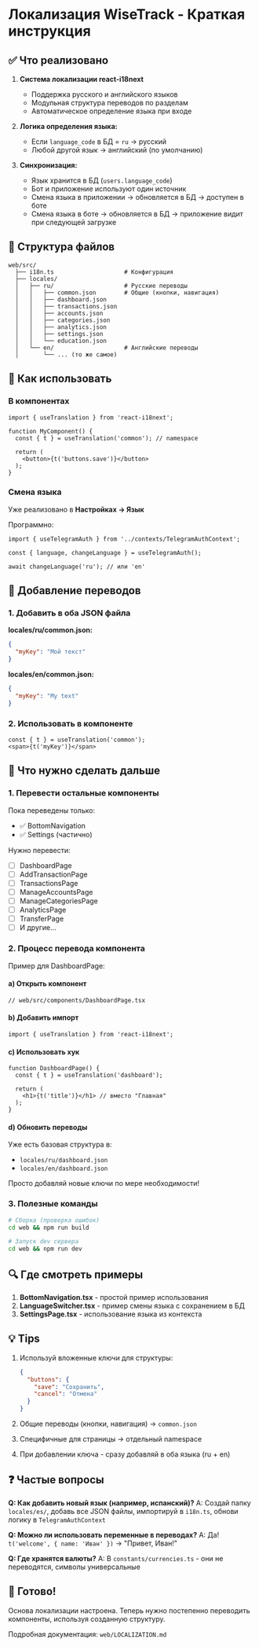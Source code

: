 # Локализация WiseTrack - Краткая инструкция

## ✅ Что реализовано

1. **Система локализации react-i18next**
   - Поддержка русского и английского языков
   - Модульная структура переводов по разделам
   - Автоматическое определение языка при входе

2. **Логика определения языка:**
   - Если `language_code` в БД = `ru` → русский
   - Любой другой язык → английский (по умолчанию)

3. **Синхронизация:**
   - Язык хранится в БД (`users.language_code`)
   - Бот и приложение используют один источник
   - Смена языка в приложении → обновляется в БД → доступен в боте
   - Смена языка в боте → обновляется в БД → приложение видит при следующей загрузке

## 📁 Структура файлов

```
web/src/
  ├── i18n.ts                    # Конфигурация
  ├── locales/
  │   ├── ru/                    # Русские переводы
  │   │   ├── common.json        # Общие (кнопки, навигация)
  │   │   ├── dashboard.json
  │   │   ├── transactions.json
  │   │   ├── accounts.json
  │   │   ├── categories.json
  │   │   ├── analytics.json
  │   │   ├── settings.json
  │   │   └── education.json
  │   └── en/                    # Английские переводы
  │       └── ... (то же самое)
```

## 🚀 Как использовать

### В компонентах

```tsx
import { useTranslation } from 'react-i18next';

function MyComponent() {
  const { t } = useTranslation('common'); // namespace

  return (
    <button>{t('buttons.save')}</button>
  );
}
```

### Смена языка

Уже реализовано в **Настройках → Язык**

Программно:
```tsx
import { useTelegramAuth } from '../contexts/TelegramAuthContext';

const { language, changeLanguage } = useTelegramAuth();

await changeLanguage('ru'); // или 'en'
```

## 📝 Добавление переводов

### 1. Добавить в оба JSON файла

**locales/ru/common.json:**
```json
{
  "myKey": "Мой текст"
}
```

**locales/en/common.json:**
```json
{
  "myKey": "My text"
}
```

### 2. Использовать в компоненте

```tsx
const { t } = useTranslation('common');
<span>{t('myKey')}</span>
```

## 🎯 Что нужно сделать дальше

### 1. Перевести остальные компоненты

Пока переведены только:
- ✅ BottomNavigation
- ✅ Settings (частично)

Нужно перевести:
- [ ] DashboardPage
- [ ] AddTransactionPage
- [ ] TransactionsPage
- [ ] ManageAccountsPage
- [ ] ManageCategoriesPage
- [ ] AnalyticsPage
- [ ] TransferPage
- [ ] И другие...

### 2. Процесс перевода компонента

Пример для DashboardPage:

#### a) Открыть компонент
```tsx
// web/src/components/DashboardPage.tsx
```

#### b) Добавить импорт
```tsx
import { useTranslation } from 'react-i18next';
```

#### c) Использовать хук
```tsx
function DashboardPage() {
  const { t } = useTranslation('dashboard');

  return (
    <h1>{t('title')}</h1> // вместо "Главная"
  );
}
```

#### d) Обновить переводы

Уже есть базовая структура в:
- `locales/ru/dashboard.json`
- `locales/en/dashboard.json`

Просто добавляй новые ключи по мере необходимости!

### 3. Полезные команды

```bash
# Сборка (проверка ошибок)
cd web && npm run build

# Запуск dev сервера
cd web && npm run dev
```

## 🔍 Где смотреть примеры

1. **BottomNavigation.tsx** - простой пример использования
2. **LanguageSwitcher.tsx** - пример смены языка с сохранением в БД
3. **SettingsPage.tsx** - использование языка из контекста

## 💡 Tips

1. Используй вложенные ключи для структуры:
   ```json
   {
     "buttons": {
       "save": "Сохранить",
       "cancel": "Отмена"
     }
   }
   ```

2. Общие переводы (кнопки, навигация) → `common.json`

3. Специфичные для страницы → отдельный namespace

4. При добавлении ключа - сразу добавляй в оба языка (ru + en)

## ❓ Частые вопросы

**Q: Как добавить новый язык (например, испанский)?**
A: Создай папку `locales/es/`, добавь все JSON файлы, импортируй в `i18n.ts`, обнови логику в `TelegramAuthContext`

**Q: Можно ли использовать переменные в переводах?**
A: Да! `t('welcome', { name: 'Иван' })` → "Привет, Иван!"

**Q: Где хранятся валюты?**
A: В `constants/currencies.ts` - они не переводятся, символы универсальные

## 🎉 Готово!

Основа локализации настроена. Теперь нужно постепенно переводить компоненты, используя созданную структуру.

Подробная документация: `web/LOCALIZATION.md`
